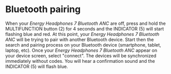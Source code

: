 # Bluetooth pairing

When your *Energy Headphones 7 Bluetooth ANC* are off, press and hold the MULTIFUNCTION button (2) for 4 seconds and the INDICATOR (5) will start flashing blue and red. At this point, your *Energy Headphones 7 Bluetooth ANC* will be trying to pair with another Bluetooth device. Start then the search and pairing process on your Bluetooth device (smartphone, tablet, laptop, etc). Once your *Energy Headphones 7 Bluetooth ANC* appear on your device screen, select "connect". The devices will be synchronized immediately without codes. You will hear a confirmation sound and the INDICATOR (5) will flash blue.
